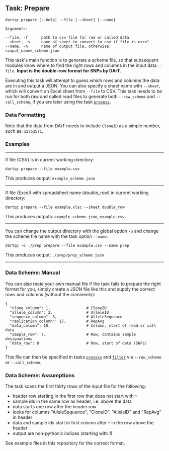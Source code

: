 ## Task: Prepare

```
dartqc prepare [--help] --file [--sheet] [--name]

Arguments:

--file, -f      path to csv file for raw or called data
--sheet, -s     name of sheet to convert to csv if file is excel
--name, -n      name of output file, otherwise: <input_name>_scheme.json
```

This task's main function is to generate a scheme file, so that subsequent modules know where to find the right rows and columns in the input data `--file`.  **Input is the double-row format for SNPs by DArT**. 

Executing this task will attempt to guess which rows and columns the data are in and output a JSON. You can also specify a sheet name with `--sheet`, which will convert an Excel sheet from `--file` to CSV. This task needs to be run for both raw and called read files to generate both `--raw_scheme` and `--call_scheme`, if you are later using the task [`process`](https://github.com/esteinig/dartQC/blob/master/readme/task.process.md).

### Data Formatting

Note that the data from DArT needs to include `CloneID` as a simple number, such as: `12753571`.

### Examples

---

If file (CSV) is in current working directory:

`dartqc prepare --file example.csv`

This produces output: `example_scheme.json`

---

If file (Excel) with spreadsheet name (double_row) in current working directory:

`dartqc prepare --file example.xlsc --sheet double_row`

This produces outputs: `example_scheme.json`, `example.csv`

---

You can change the output directory with the global option `-o` and change the scheme file name with the task option `--name`:

`dartqc -o ./prep prepare --file example.csv --name prep`

This produces output: `./prep/prep_scheme.json`

---

### Data Scheme: Manual

You can also reate your own manual file if the task fails to prepare the right format for you, simply create a JSON file like this and supply the correct rows and columns (without the comments):

```
{
  "clone_column": 1,                # CloneID
  "allele_column": 2,               # AlleleID
  "sequence_column": 3,             # AlleleSequence
  "replication_column": 17,         # RepAvg
  "data_column": 18,                # Column, start of read or call data
  "sample_row": 7,                  # Row, contains sample designations
  "data_row": 8                     # Row, start of data (SNPs)
}
```

This file can then be specified in tasks [`process`](https://github.com/esteinig/dartQC/blob/master/readme/task.process.md) and [`filter`](https://github.com/esteinig/dartQC/blob/master/readme/task.filter.md) via `--raw_scheme` or `--call_scheme`.

### Data Scheme: Assumptions

The task scans the first thirty rows of the input file for the following:

- header row starting in the first row that does not start with `*`
- sample ids in the same row as header, i.e. above the data
- data starts one row after the header row
- looks for columns "AlleleSequence", "CloneID", "AlleleID" and "RepAvg" in header
- data and sample ids start in first column after `*` in the row above the header
- output are non-pythonic indices (starting with 1)

See example files in this repository for the correct format.
